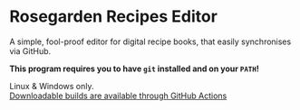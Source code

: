 # Rosegarden Recipes Editor

A simple, fool-proof editor for digital recipe books, that easily synchronises via GitHub.

**This program requires you to have `git` installed and on your `PATH`!**

Linux & Windows only.  
[Downloadable builds are available through GitHub Actions](https://github.com/TechnicJelle/RosegardenRecipesEditor/actions/workflows/build.yml)
